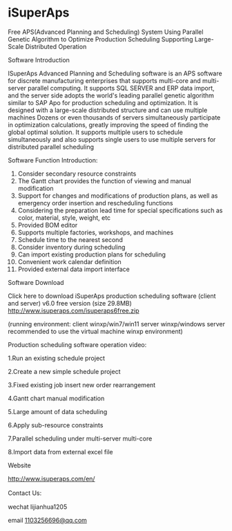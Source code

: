 # iSuperAps

Free APS(Advanced Planning and Scheduling) System Using Parallel Genetic Algorithm to Optimize Production Scheduling  Supporting Large-Scale Distributed Operation

Software Introduction

ISuperAps Advanced Planning and Scheduling software is an APS software for discrete manufacturing enterprises that supports multi-core and multi-server parallel computing. It supports SQL SERVER and ERP data import, and the server side adopts the world's leading parallel genetic algorithm similar to SAP Apo for production scheduling and optimization. It is designed with a large-scale distributed structure and can use multiple machines Dozens or even thousands of servers simultaneously participate in optimization calculations, greatly improving the speed of finding the global optimal solution. It supports multiple users to schedule simultaneously and also supports single users to use multiple servers for distributed parallel scheduling

Software Function Introduction:

1. Consider secondary resource constraints
2. The Gantt chart provides the function of viewing and manual modification
3. Support for changes and modifications of production plans, as well as emergency order insertion and rescheduling functions
4. Considering the preparation lead time for special specifications such as color, material, style, weight, etc
5. Provided BOM editor
6. Supports multiple factories, workshops, and machines
7. Schedule time to the nearest second
8. Consider inventory during scheduling
9. Can import existing production plans for scheduling
10. Convenient work calendar definition
11. Provided external data import interface

Software Download

Click here to download iSuperAps production scheduling software (client and server) v6.0 free version (size 29.8MB)
http://www.isuperaps.com/isuperaps6free.zip

(running environment: client winxp/win7/win11 server winxp/windows 
 server recommended to use the virtual machine winxp environment)

Production scheduling software operation video:

1.Run an existing schedule project

2.Create a new simple schedule project

3.Fixed existing job insert new order rearrangement

4.Gantt chart manual modification

5.Large amount of data scheduling

6.Apply sub-resource constraints

7.Parallel scheduling under multi-server multi-core

8.Import data from external excel file

Website

http://www.isuperaps.com/en/

Contact Us:　

wechat  lijianhua1205

email   1103256696@qq.com


